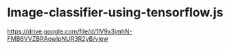 # Image-classifier-using-tensorflow.js
https://drive.google.com/file/d/1lV9x3jmhN-FMB6VVZBRAowlpNUR3R2yB/view
